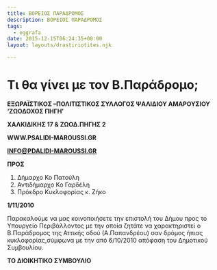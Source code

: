 ```yaml
---
title: ΒΟΡΕΙΟΣ ΠΑΡΑΔΡΟΜΟΣ
description: ΒΟΡΕΙΟΣ ΠΑΡΑΔΡΟΜΟΣ
tags:
  - eggrafa
date: 2015-12-15T06:24:35+00:00
layout: layouts/drastiriotites.njk

---
```


# Τι θα γίνει με τον Β.Παράδρομο;

<!-- excerpt -->

**ΕΞΩΡΑΪΣΤΙΚΟΣ –ΠΟΛΙΤΙΣΤΙΚΟΣ ΣΥΛΛΟΓΟΣ ΨΑΛΙΔΙΟΥ ΑΜΑΡΟΥΣΙΟΥ ‘ΖΩΟΔΟΧΟΣ ΠΗΓΗ’**

**ΧΑΛΚΙΔΙΚΗΣ 17 &amp; ΖΩΟΔ.ΠΗΓΗΣ 2**

**WWW.PSALIDI-MAROUSSI.GR**

**INFO@PDALIDI-MAROUSSI.GR**

**ΠΡΟΣ**

1. Δήμαρχο Κο Πατούλη
2. Αντιδήμαρχο Κο Γαρδέλη
3. Πρόεδρο Κυκλοφορίας κ. Ζήκο

**1/11/2010**

Παρακαλούμε να μας κοινοποιήσετε την επιστολή του Δήμου προς το Υπουργείο Περιβάλλοντος με την οποία ζητάτε να χαρακτηριστεί ο Β.Παράδρομος της Αττικής οδού (Α.Παπανδρέου) σαν δρόμος ήπιας κυκλοφορίας,σύμφωνα με την από 6/10/2010 απόφαση του Δημοτικού Συμβουλίου.

**ΤΟ ΔΙΟΙΚΗΤΙΚΟ ΣΥΜΒΟΥΛΙΟ**
